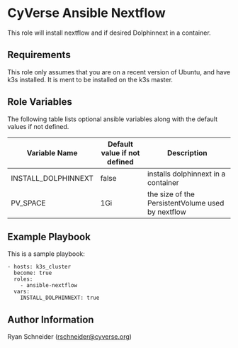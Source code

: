 CyVerse Ansible Nextflow
===================

This role will install nextflow and if desired Dolphinnext in a container.

Requirements
------------

This role only assumes that you are on a recent version of Ubuntu, and have k3s installed. It is ment to be installed on the k3s master.

Role Variables
--------------

The following table lists optional ansible variables along with the default values if not defined.

Variable Name | Default value if not defined | Description
------------- | ---------------------- | -----------
INSTALL_DOLPHINNEXT | false | installs dolphinnext in a container
PV_SPACE | 1Gi | the size of the PersistentVolume used by nextflow

Example Playbook
----------------

This is a sample playbook:
````
- hosts: k3s_cluster
  become: true
  roles:
    - ansible-nextflow
  vars:
    INSTALL_DOLPHINNEXT: true
````

Author Information
------------------
Ryan Schneider (rschneider@cyverse.org)
